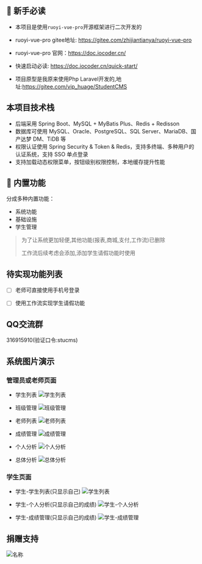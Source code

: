 ## 🐶 新手必读
* 本项目是使用`ruoyi-vue-pro`开源框架进行二次开发的

* ruoyi-vue-pro gitee地址: <https://gitee.com/zhijiantianya/ruoyi-vue-pro>

* ruoyi-vue-pro 官网：<https://doc.iocoder.cn/>

* 快速启动必读: <https://doc.iocoder.cn/quick-start/>

* 项目原型是我原来使用Php Laravel开发的,地址:<https://gitee.com/vip_huage/StudentCMS>
  
## 本项目技术栈
* 后端采用 Spring Boot、MySQL + MyBatis Plus、Redis + Redisson
* 数据库可使用 MySQL、Oracle、PostgreSQL、SQL Server、MariaDB、国产达梦 DM、TiDB 等
* 权限认证使用 Spring Security & Token & Redis，支持多终端、多种用户的认证系统，支持 SSO 单点登录
* 支持加载动态权限菜单，按钮级别权限控制，本地缓存提升性能

## 🐼 内置功能

分成多种内置功能：
* 系统功能
* 基础设施
* 学生管理

> 为了让系统更加轻便,其他功能(报表,商城,支付,工作流)已删除
> 
> 工作流后续考虑会添加,添加学生请假功能时使用

## 待实现功能列表
- [ ] 老师可直接使用手机号登录
- [ ] 使用工作流实现学生请假功能


## QQ交流群
316915910(验证口令:stucms)


## 系统图片演示
### 管理员或老师页面

- 学生列表
![学生列表](https://hua-imgs.oss-cn-hangzhou.aliyuncs.com/img/%E5%AD%A6%E7%94%9F%E5%88%97%E8%A1%A8.jpg)
  
- 班级管理
![班级管理](https://hua-imgs.oss-cn-hangzhou.aliyuncs.com/img/%E7%8F%AD%E7%BA%A7%E7%AE%A1%E7%90%86.jpg)
  
  
- 老师列表
![老师列表](https://hua-imgs.oss-cn-hangzhou.aliyuncs.com/img/%E8%80%81%E5%B8%88%E5%88%97%E8%A1%A8.jpg)
  

- 成绩管理
![成绩管理](https://hua-imgs.oss-cn-hangzhou.aliyuncs.com/img/%E6%88%90%E7%BB%A9%E7%AE%A1%E7%90%86.jpg)


- 个人分析
  ![个人分析](https://hua-imgs.oss-cn-hangzhou.aliyuncs.com/img/%E4%B8%AA%E4%BA%BA%E5%88%86%E6%9E%90.jpg)

  
- 总体分析
![总体分析](https://hua-imgs.oss-cn-hangzhou.aliyuncs.com/img/%E6%80%BB%E4%BD%93%E5%88%86%E6%9E%90.jpg)

### 学生页面
- 学生-学生列表(只显示自己)
  ![学生列表](https://hua-imgs.oss-cn-hangzhou.aliyuncs.com/img/%E5%AD%A6%E7%94%9F-%E5%AD%A6%E7%94%9F%E5%88%97%E8%A1%A8.jpg)
  
- 学生-个人分析(只显示自己的成绩)
  ![学生-个人分析](https://hua-imgs.oss-cn-hangzhou.aliyuncs.com/img/%E5%AD%A6%E7%94%9F-%E5%AD%A6%E7%94%9F%E5%88%97%E8%A1%A8.jpg)
  
- 学生-成绩管理(只显示自己的成绩)
  ![学生-成绩管理](https://hua-imgs.oss-cn-hangzhou.aliyuncs.com/img/%E5%AD%A6%E7%94%9F-%E6%88%90%E7%BB%A9%E7%AE%A1%E7%90%86.jpg)

## 捐赠支持
![名称](https://hua-imgs.oss-cn-hangzhou.aliyuncs.com/img/mm_facetoface.png)

